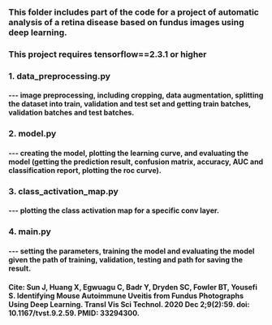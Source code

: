 ### This folder includes part of the code for a project of automatic analysis of a retina disease based on fundus images using deep learning.
### This project requires tensorflow==2.3.1 or higher

### 1. data_preprocessing.py 
####    --- image preprocessing, including cropping, data augmentation, splitting the dataset into train, validation and test set and getting train batches, validation batches and test batches.

### 2. model.py 
####    --- creating the model, plotting the learning curve, and evaluating the model (getting the prediction result, confusion matrix, accuracy, AUC and classification report, plotting the roc curve).

### 3. class_activation_map.py
####    --- plotting the class activation map for a specific conv layer. 

### 4. main.py 
####    --- setting the parameters, training the model and evaluating the model given the path of training, validation, testing and path for saving the result.

#### Cite: Sun J, Huang X, Egwuagu C, Badr Y, Dryden SC, Fowler BT, Yousefi S. Identifying Mouse Autoimmune Uveitis from Fundus Photographs Using Deep Learning. Transl Vis Sci Technol. 2020 Dec 2;9(2):59. doi: 10.1167/tvst.9.2.59. PMID: 33294300. 
